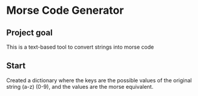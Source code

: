 # Morse Code Generator

## Project goal

This is a text-based tool to convert strings into morse code

## Start

Created a dictionary where the keys are the possible values of the original string (a-z) (0-9),
and the values are the morse equivalent.
